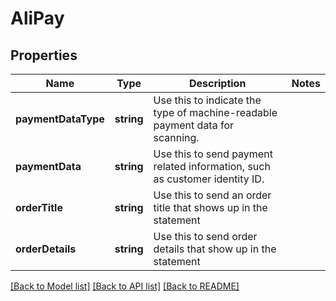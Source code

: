 # AliPay

## Properties
Name | Type | Description | Notes
------------ | ------------- | ------------- | -------------
**paymentDataType** | **string** | Use this to indicate the type of machine-readable payment data for scanning. | 
**paymentData** | **string** | Use this to send payment related information, such as customer identity ID. | 
**orderTitle** | **string** | Use this to send an order title that shows up in the statement | 
**orderDetails** | **string** | Use this to send order details that show up in the statement | 

[[Back to Model list]](../README.md#documentation-for-models) [[Back to API list]](../README.md#documentation-for-api-endpoints) [[Back to README]](../README.md)



